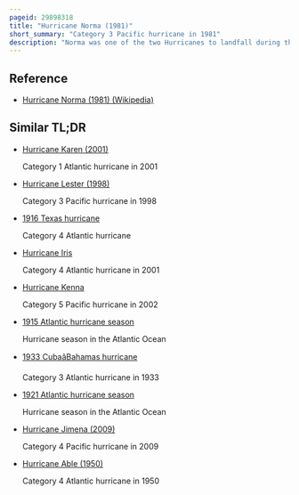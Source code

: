 ```yaml
---
pageid: 29898318
title: "Hurricane Norma (1981)"
short_summary: "Category 3 Pacific hurricane in 1981"
description: "Norma was one of the two Hurricanes to landfall during the Pacific Hurricane Season in 1981. It developed on october 8 and was strengthened into a tropical Storm and later a Hurricane. Norma slowly moved northwest and strengthened into a Category 3 Hurricane on the saffir-simpson-hurricane Scale. The Storm recurved on october 11 and accelerated to the Northeast and weakened to a Category 2. On october 12 Norma made Landfall near Mazatln and soon dissipated. The Remnants of the Hurricane continued northeastward and entered the united States crossing into central Texas before being absorbed on october 14th by a frontal System. Norma caused $ 24 million in Crop Damage and one Death in Mexico, as well as up to 10 in. In Texas, the Storm produced flooding Rains that killed five People, caused $ 50 million in Damage and caused many Tornadoes. Rainfall was also reported as far north as Kansas."
---
```


## Reference

- [Hurricane Norma (1981) (Wikipedia)](https://en.wikipedia.org/?curid=29898318)

## Similar TL;DR

- [Hurricane Karen (2001)](/tldr/en/hurricane-karen-2001)

  Category 1 Atlantic hurricane in 2001

- [Hurricane Lester (1998)](/tldr/en/hurricane-lester-1998)

  Category 3 Pacific hurricane in 1998

- [1916 Texas hurricane](/tldr/en/1916-texas-hurricane)

  Category 4 Atlantic hurricane

- [Hurricane Iris](/tldr/en/hurricane-iris)

  Category 4 Atlantic hurricane in 2001

- [Hurricane Kenna](/tldr/en/hurricane-kenna)

  Category 5 Pacific hurricane in 2002

- [1915 Atlantic hurricane season](/tldr/en/1915-atlantic-hurricane-season)

  Hurricane season in the Atlantic Ocean

- [1933 CubaâBahamas hurricane](/tldr/en/1933-cubabahamas-hurricane)

  Category 3 Atlantic hurricane in 1933

- [1921 Atlantic hurricane season](/tldr/en/1921-atlantic-hurricane-season)

  Hurricane season in the Atlantic Ocean

- [Hurricane Jimena (2009)](/tldr/en/hurricane-jimena-2009)

  Category 4 Pacific hurricane in 2009

- [Hurricane Able (1950)](/tldr/en/hurricane-able-1950)

  Category 4 Atlantic hurricane in 1950
